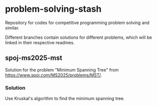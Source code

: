 # problem-solving-stash
Repository for codes for competitive programming problem solving and similar.

Different branches contain solutions for different problems, which will be linked in their respective readmes. 

## spoj-ms2025-mst
Solution for the problem "Minimum Spanning Tree" from https://www.spoj.com/MS2025/problems/MST/.

### Solution
Use Kruskal's algorithm to find the minimum spanning tree.
